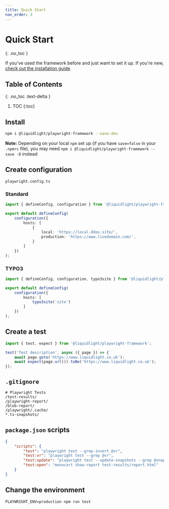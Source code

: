 ```yaml
---
title: Quick Start
nav_order: 3
---
```


# Quick Start
{: .no_toc }

If you've used the framework before and just want to set it up. If you're new, [check out the installation guide](./installation).

## Table of Contents
{: .no_toc .text-delta }

1. TOC
{:toc}

## Install

```bash
npm i @liquidlight/playwright-framework --save-dev
```

**Note:** Depending on your local `npm` set up (if you have `save=false` in your `.npmrc` file), you may need `npm i @liquidlight/playwright-framework --save -D` instead

## Create configuration

`playwright.config.ts`

### Standard

```ts
import { defineConfig, configuration } from '@liquidlight/playwright-framework';

export default defineConfig(
	configuration({
		hosts: [
			{
				local: 'https://local.ddev.site/',
				production: 'https://www.livedomain.com/',
			}
		]
	})
);
```

### TYPO3

```ts
import { defineConfig, configuration, typo3site } from '@liquidlight/playwright-framework';

export default defineConfig(
	configuration({
		hosts: [
			typo3site('site')
		]
	})
);
```


## Create a test


```ts
import { test, expect } from '@liquidlight/playwright-framework';

test('Test description', async ({ page }) => {
	await page.goto('https://www.liquidlight.co.uk');
	await expect(page.url()).toBe('https://www.liquidlight.co.uk');
});
```

## `.gitignore`

```
# Playwright Tests
/test-results/
/playwright-report/
/blob-report/
/playwright/.cache/
*.ts-snapshots/
```

## `package.json` scripts

```json
{
	"scripts": {
		"test": "playwright test --grep-invert @vr",
		"test:vr": "playwright test --grep @vr",
		"test:update": "playwright test --update-snapshots --grep @snapshot",
		"test:open": "monocart show-report test-results/report.html"
	}
}
```

## Change the environment

```
PLAYWRIGHT_ENV=production npm run test
```
